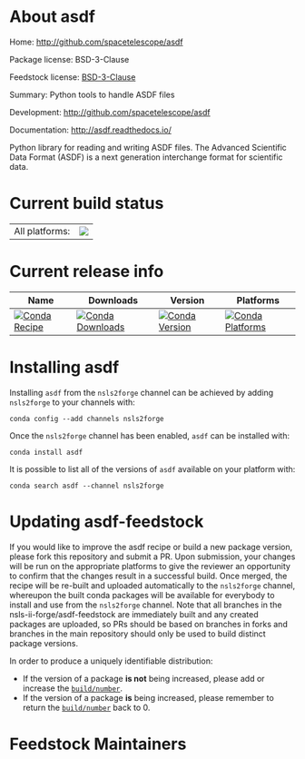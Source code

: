 About asdf
==========

Home: http://github.com/spacetelescope/asdf

Package license: BSD-3-Clause

Feedstock license: [BSD-3-Clause](https://github.com/nsls-ii-forge/asdf-feedstock/blob/master/LICENSE.txt)

Summary: Python tools to handle ASDF files

Development: http://github.com/spacetelescope/asdf

Documentation: http://asdf.readthedocs.io/

Python library for reading and writing ASDF files. The Advanced Scientific
Data Format (ASDF) is a next generation interchange format for scientific
data.


Current build status
====================


<table><tr><td>All platforms:</td>
    <td>
      <a href="https://dev.azure.com/nsls2forge/nsls2forge/_build/latest?definitionId=212&branchName=master">
        <img src="https://dev.azure.com/nsls2forge/nsls2forge/_apis/build/status/asdf-feedstock?branchName=master">
      </a>
    </td>
  </tr>
</table>

Current release info
====================

| Name | Downloads | Version | Platforms |
| --- | --- | --- | --- |
| [![Conda Recipe](https://img.shields.io/badge/recipe-asdf-green.svg)](https://anaconda.org/nsls2forge/asdf) | [![Conda Downloads](https://img.shields.io/conda/dn/nsls2forge/asdf.svg)](https://anaconda.org/nsls2forge/asdf) | [![Conda Version](https://img.shields.io/conda/vn/nsls2forge/asdf.svg)](https://anaconda.org/nsls2forge/asdf) | [![Conda Platforms](https://img.shields.io/conda/pn/nsls2forge/asdf.svg)](https://anaconda.org/nsls2forge/asdf) |

Installing asdf
===============

Installing `asdf` from the `nsls2forge` channel can be achieved by adding `nsls2forge` to your channels with:

```
conda config --add channels nsls2forge
```

Once the `nsls2forge` channel has been enabled, `asdf` can be installed with:

```
conda install asdf
```

It is possible to list all of the versions of `asdf` available on your platform with:

```
conda search asdf --channel nsls2forge
```




Updating asdf-feedstock
=======================

If you would like to improve the asdf recipe or build a new
package version, please fork this repository and submit a PR. Upon submission,
your changes will be run on the appropriate platforms to give the reviewer an
opportunity to confirm that the changes result in a successful build. Once
merged, the recipe will be re-built and uploaded automatically to the
`nsls2forge` channel, whereupon the built conda packages will be available for
everybody to install and use from the `nsls2forge` channel.
Note that all branches in the nsls-ii-forge/asdf-feedstock are
immediately built and any created packages are uploaded, so PRs should be based
on branches in forks and branches in the main repository should only be used to
build distinct package versions.

In order to produce a uniquely identifiable distribution:
 * If the version of a package **is not** being increased, please add or increase
   the [``build/number``](https://docs.conda.io/projects/conda-build/en/latest/resources/define-metadata.html#build-number-and-string).
 * If the version of a package **is** being increased, please remember to return
   the [``build/number``](https://docs.conda.io/projects/conda-build/en/latest/resources/define-metadata.html#build-number-and-string)
   back to 0.

Feedstock Maintainers
=====================



